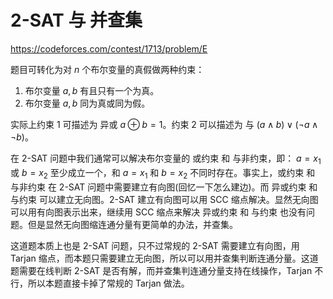 # 2-SAT 与 并查集

https://codeforces.com/contest/1713/problem/E

题目可转化为对 $n$ 个布尔变量的真假做两种约束：
1. 布尔变量 $a, b$ 有且只有一个为真。
2. 布尔变量 $a, b$ 同为真或同为假。

实际上约束 $1$ 可描述为 异或 $a \oplus b = 1$。约束 $2$ 可以描述为 与 $(a \land b) \lor (\neg a \land \neg b)$。

在 2-SAT 问题中我们通常可以解决布尔变量的 或约束 和 与非约束，即： $a = x_{1}$ 或 $b = x_{2}$ 至少成立一个，和 $a = x_{1}$ 和 $b = x_{2}$ 不同时存在。事实上，或约束 和 与非约束 在 2-SAT 问题中需要建立有向图(回忆一下怎么建边)。而 异或约束 和 与约束 可以建立无向图。2-SAT 建立有向图可以用 SCC 缩点解决。显然无向图可以用有向图表示出来，继续用 SCC 缩点来解决 异或约束 和 与约束 也没有问题。但是显然无向图缩连通分量有更简单的办法，并查集。

这道题本质上也是 2-SAT 问题，只不过常规的 2-SAT 需要建立有向图，用 Tarjan 缩点，而本题只需要建立无向图，所以可以用并查集判断连通分量。这道题需要在线判断 2-SAT 是否有解，而并查集判连通分量支持在线操作，Tarjan 不行，所以本题直接卡掉了常规的 Tarjan 做法。
